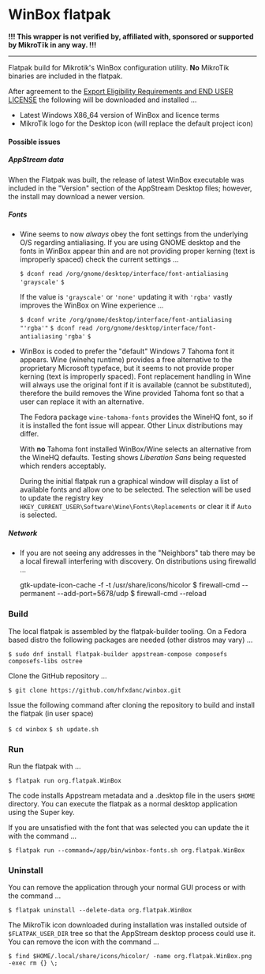 # WinBox flatpak
**!!! This wrapper is not verified by, affiliated with, sponsored or supported by MikroTīk in any way. !!!**

------

Flatpak build for Mikrotik's WinBox configuration utility.  **No** MikroTik binaries are included in the flatpak. 

After agreement to the [Export Eligibility Requirements and END USER LICENSE](https://mikrotik.com/downloadterms.html) the following will be downloaded and installed ...

- Latest Windows X86_64 version of WinBox and licence terms
- MikroTik logo for the Desktop icon (will replace the default project icon) 

#### Possible issues

##### AppStream data

When the Flatpak was built, the release of latest WinBox executable was included in the "Version" section of the AppStream Desktop files; however, the install may download a newer version.

##### Fonts

- Wine seems to now *always* obey the font settings from the underlying O/S regarding antialiasing.  If you are using GNOME desktop and the fonts in WinBox appear thin and are not providing proper kerning (text is improperly spaced) check the current settings ...

  `$ dconf read /org/gnome/desktop/interface/font-antialiasing`
  `'grayscale'`
  `$`

  If the value is `'grayscale'` or `'none'` updating it with `'rgba'` vastly improves the WinBox on Wine experience ...

  `$ dconf write /org/gnome/desktop/interface/font-antialiasing "'rgba'"`
  `$ dconf read /org/gnome/desktop/interface/font-antialiasing`
  `'rgba'`
  `$`

- WinBox is coded to prefer the "default" Windows 7 Tahoma font it appears.  Wine (winehq runtime) provides a free alternative to the proprietary Microsoft typeface, but it seems to not provide proper kerning (text is improperly spaced).  Font replacement handling in Wine will always use the original font   if it is available (cannot be substituted), therefore the build removes the Wine provided Tahoma font so that a user can replace it with an alternative.

  The Fedora package `wine-tahoma-fonts` provides the WineHQ font, so if it is installed the font issue will appear.  Other Linux distributions may differ.
  
  With **no** Tahoma font installed WinBox/Wine selects an alternative from the WineHQ defaults.  Testing shows *Liberation Sans* being requested which renders acceptably.
  
  During the initial flatpak run a graphical window will display a list of  available fonts and allow one to be selected. The selection will be used to update the registry key `HKEY_CURRENT_USER\Software\Wine\Fonts\Replacements` or clear it if  `Auto` is selected.

##### Network

- If you are not seeing any addresses in the "Neighbors" tab there may be a local firewall interfering with discovery.  On distributions using firewalld ...

  gtk-update-icon-cache -f -t /usr/share/icons/hicolor
  $ firewall-cmd --permanent --add-port=5678/udp
  $ firewall-cmd --reload

### Build

The local flatpak is assembled by the flatpak-builder tooling.  On a Fedora based distro the following packages are needed (other distros may vary) ...

`$ sudo dnf install flatpak-builder appstream-compose composefs composefs-libs ostree` 

Clone the GitHub repository ...

`$ git clone https://github.com/hfxdanc/winbox.git`

Issue the following command after cloning the repository to build and install the flatpak (in user space)

`$ cd winbox`
`$ sh update.sh`

### Run

Run the flatpak with ...

`$ flatpak run org.flatpak.WinBox`

The code installs Appstream metadata and a .desktop file in the users `$HOME` directory.  You can execute the flatpak as a normal desktop  application using the Super key.

If you are unsatisfied with the font that was selected you can update the it with the command ...

`$ flatpak run --command=/app/bin/winbox-fonts.sh org.flatpak.WinBox`

### Uninstall

You can remove the application through your normal GUI process or with the command ...

```
$ flatpak uninstall --delete-data org.flatpak.WinBox
```

The MikroTik icon downloaded during installation was installed outside of `$FLATPAK_USER_DIR` tree so that the AppStream desktop process could use it.  You can remove the icon with the command ...

`$ find $HOME/.local/share/icons/hicolor/ -name org.flatpak.WinBox.png -exec rm {} \;`
